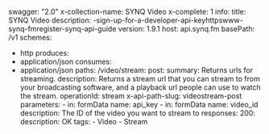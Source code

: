 swagger: "2.0"
x-collection-name: SYNQ Video
x-complete: 1
info:
  title: SYNQ Video
  description: -sign-up-for-a-developer-api-keyhttpswww-synq-fmregister-synq-api-guide
  version: 1.9.1
host: api.synq.fm
basePath: /v1
schemes:
- http
produces:
- application/json
consumes:
- application/json
paths:
  /video/stream:
    post:
      summary: Returns urls for streaming.
      description: Returns a stream url that you can stream to from your broadcasting
        software, and a playback url people can use to watch the stream.
      operationId: stream
      x-api-path-slug: videostream-post
      parameters:
      - in: formData
        name: api_key
      - in: formData
        name: video_id
        description: The ID of the video you want to stream to
      responses:
        200:
          description: OK
      tags:
      - Video
      - Stream